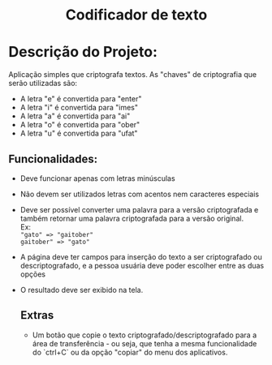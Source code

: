 <h1 align="center">Codificador de texto</h1>

<h1 id="description">Descrição do Projeto:</h1>
    <p>
    Aplicação simples que criptografa textos. As "chaves" de criptografia que serão utilizadas são:
    </p>
    <ul>
    <li>A letra "e" é convertida para "enter"</li>
    <li>A letra "i" é convertida para "imes"</li>
    <li>A letra "a" é convertida para "ai"</li>
    <li>A letra "o" é convertida para "ober"</li>
    <li>A letra "u" é convertida para "ufat"</li>
    </ul>

<h2 id="features">Funcionalidades:</h2>
    <p>

- Deve funcionar apenas com letras minúsculas
  <br>
- Não devem ser utilizados letras com acentos nem caracteres especiais
  <br>
- Deve ser possível converter uma palavra para a versão criptografada e também retornar uma palavra criptografada para a versão original.
  <br>
  Ex:<br>
  `"gato" => "gaitober"`<br>
  `gaitober" => "gato"`
  <br>
- A página deve ter campos para inserção do texto a ser criptografado ou descriptografado, e a pessoa usuária deve poder escolher entre as duas opções
  <br>
- O resultado deve ser exibido na tela.
  </p>

  <h2 id="extra">Extras</h2>
  <ul>
  <li>Um botão que copie o texto criptografado/descriptografado para a área de transferência - ou seja, que tenha a mesma funcionalidade do `ctrl+C` ou da opção "copiar" do menu dos aplicativos.</li>
  </ul>
